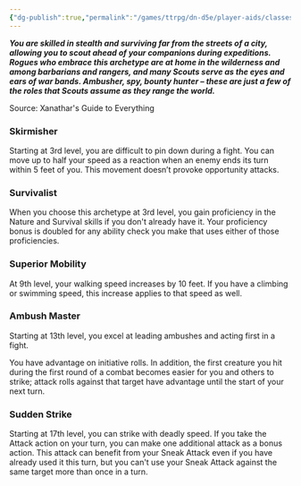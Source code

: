 ```yaml
---
{"dg-publish":true,"permalink":"/games/ttrpg/dn-d5e/player-aids/classes/class-specialisations/rogue-scout/","tags":["TTRPG/DND/5e"],"noteIcon":""}
---
```



**_You are skilled in stealth and surviving far from the streets of a city, allowing you to scout ahead of your companions during expeditions. Rogues who embrace this archetype are at home in the wilderness and among barbarians and rangers, and many Scouts serve as the eyes and ears of war bands. Ambusher, spy, bounty hunter – these are just a few of the roles that Scouts assume as they range the world._**

Source: Xanathar's Guide to Everything

### Skirmisher

Starting at 3rd level, you are difficult to pin down during a fight. You can move up to half your speed as a reaction when an enemy ends its turn within 5 feet of you. This movement doesn’t provoke opportunity attacks.

### Survivalist

When you choose this archetype at 3rd level, you gain proficiency in the Nature and Survival skills if you don't already have it. Your proficiency bonus is doubled for any ability check you make that uses either of those proficiencies.

### Superior Mobility

At 9th level, your walking speed increases by 10 feet. If you have a climbing or swimming speed, this increase applies to that speed as well.

### Ambush Master

Starting at 13th level, you excel at leading ambushes and acting first in a fight.

You have advantage on initiative rolls. In addition, the first creature you hit during the first round of a combat becomes easier for you and others to strike; attack rolls against that target have advantage until the start of your next turn.

### Sudden Strike

Starting at 17th level, you can strike with deadly speed. If you take the Attack action on your turn, you can make one additional attack as a bonus action. This attack can benefit from your Sneak Attack even if you have already used it this turn, but you can't use your Sneak Attack against the same target more than once in a turn.